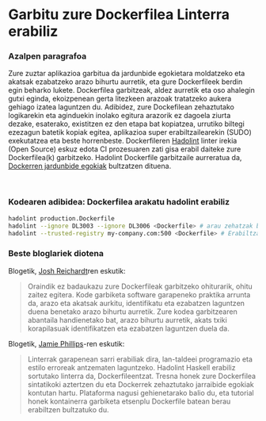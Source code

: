 # Garbitu zure Dockerfilea Linterra erabiliz

### Azalpen paragrafoa

Zure zuztar aplikazioa garbitua da jardunbide egokietara moldatzeko eta akatsak ezabatzeko arazo bihurtu aurretik, eta gure Dockerfileek berdin egin beharko lukete. Dockerfilea garbitzeak, aldez aurretik eta oso ahalegin gutxi eginda, ekoizpenean gerta litezkeen arazoak tratatzeko aukera gehiago izatea laguntzen du. Adibidez, zure Dockefilean zehaztutako logikarekin eta aginduekin inolako egitura arazorik ez dagoela ziurta dezake, esaterako, existitzen ez den etapa bat kopiatzea, urrutiko biltegi ezezagun batetik kopiak egitea, aplikazioa super erabiltzailearekin (SUDO) exekutatzea eta beste horrenbeste. Dockerfileren [Hadolint](https://github.com/hadolint/hadolint) linter irekia (Open Source) eskuz edota CI prozesuaren zati gisa erabil daiteke zure Dockerfilea(k) garbitzeko. Hadolint Dockerfile garbitzaile aurreratua da, [Dockerren jardunbide egokiak](https://docs.docker.com/develop/develop-images/dockerfile_best-practices/) bultzatzen dituena.


<br/>

### Kodearen adibidea: Dockerfilea arakatu hadolint erabiliz

```bash 
hadolint production.Dockerfile
hadolint --ignore DL3003 --ignore DL3006 <Dockerfile> # arau zehatzak burutu
hadolint --trusted-registry my-company.com:500 <Dockerfile> # Erabiltzailea jakinarazi irudi fidaezinak erabiltzeagatik
```

### Beste bloglariek diotena

Blogetik, [Josh Reichardt](https://thepracticalsysadmin.com/lint-your-dockerfiles-with-hadolint/)ren eskutik:
> Oraindik ez badaukazu zure Dockerfileak garbitzeko ohiturarik, ohitu zaitez egitera. Kode garbiketa software garapeneko praktika arrunta da, arazo eta akatsak aurkitu, identifikatu eta ezabatzen laguntzen duena benetako arazo bihurtu aurretik. Zure kodea garbitzearen abantaila handienetako bat, arazo bihurtu aurretik, akats txiki korapilasuak identifikatzen eta ezabatzen laguntzen duela da.

Blogetik, [Jamie Phillips](https://www.phillipsj.net/posts/hadolint-linting-your-dockerfile/)-ren eskutik:
> Linterrak garapenean sarri erabiliak dira, lan-taldeei programazio eta estilo erroreak antzematen laguntzeko. Hadolint Haskell erabiliz sortutako linterra da, Dockerfileentzat. Tresna honek zure Dockerfilea sintatikoki aztertzen du eta Dockerrek zehaztutako jarraibide egokiak kontutan hartu. Plataforma nagusi gehienetarako balio du, eta tutorial honek kontainerra garbiketa etsenplu Dockerfile batean berau erabiltzen bultzatuko du.
<br/>
